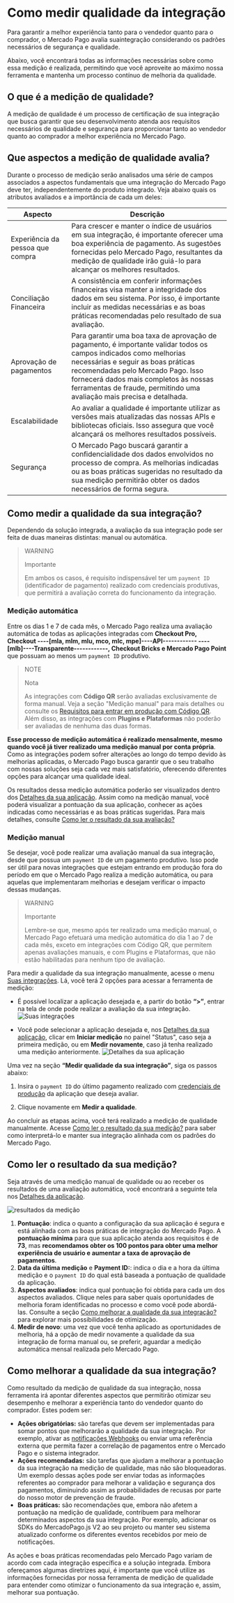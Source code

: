 # Como medir qualidade da integração

Para garantir a melhor experiência tanto para o vendedor quanto para o comprador, o Mercado Pago avalia suaintegração considerando os padrões necessários de segurança e qualidade.

Abaixo, você encontrará todas as informações necessárias sobre como essa medição é realizada, permitindo que você aproveite ao máximo nossa ferramenta e mantenha um processo contínuo de melhoria da qualidade.

## O que é a medição de qualidade?

A medição de qualidade é um processo de certificação de sua integração que busca garantir que seu desenvolvimento atenda aos requisitos necessários de qualidade e segurança para proporcionar tanto ao vendedor quanto ao comprador a melhor experiência no Mercado Pago.

## Que aspectos a medição de qualidade avalia?

Durante o processo de medição serão analisados ​​uma série de campos associados a aspectos fundamentais que uma integração do Mercado Pago deve ter, independentemente do produto integrado. Veja abaixo quais os atributos avaliados e a importância de cada um deles:

| Aspecto | Descrição |
|---|---|
| Experiência da pessoa que compra | Para crescer e manter o índice de usuários em sua integração, é importante oferecer uma boa experiência de pagamento. As sugestões fornecidas pelo Mercado Pago, resultantes da medição de qualidade irão guiá-lo para alcançar os melhores resultados. |
| Conciliação Financeira | A consistência em conferir informações financeiras visa manter a integridade dos dados em seu sistema. Por isso, é importante incluir as medidas necessárias e as boas práticas recomendadas pelo resultado de sua avaliação. |
| Aprovação de pagamentos | Para garantir uma boa taxa de aprovação de pagamento, é importante validar todos os campos indicados como melhorias necessárias e seguir as boas práticas recomendadas pelo Mercado Pago. Isso fornecerá dados mais completos às nossas ferramentas de fraude,  permitindo uma avaliação mais precisa e detalhada. |
| Escalabilidade | Ao avaliar a qualidade é importante utilizar as versões mais atualizadas das nossas APIs e bibliotecas oficiais. Isso assegura que você alcançará os melhores resultados possíveis. |
| Segurança | O Mercado Pago buscará garantir a confidencialidade dos dados envolvidos no processo de compra. As melhorias indicadas ou as boas práticas sugeridas no resultado da sua medição permitirão obter os dados necessários de forma segura. |

## Como medir a qualidade da sua integração?

Dependendo da solução integrada, a avaliação da sua integração pode ser feita de duas maneiras distintas: manual ou automática.

> WARNING
>
> Importante
>
> Em ambos os casos, é requisito indispensável ter um `payment ID` (identificador de pagamento) realizado com credenciais produtivas, que permitirá a avaliação correta do funcionamento da integração.

### Medição automática

Entre os dias 1 e 7 de cada mês, o Mercado Pago realiza uma avaliação automática de todas as aplicações integradas com **Checkout Pro, Checkout ----[mla, mlm, mlu, mco, mlc, mpe]----API------------ ----[mlb]----Transparente------------, Checkout Bricks e Mercado Pago Point** que possuam ao menos um `payment ID` produtivo.

> NOTE
>
> Nota
>
> As integrações com **Código QR** serão avaliadas exclusivamente de forma manual. Veja a seção "Medição manual" para mais detalhes ou consulte os [Requisitos para entrar em produção com Código QR](/developers/pt/docs/qr-code/integration-test/attended-model/go-to-production). Além disso, as integrações com **Plugins e Plataformas** não poderão ser avaliadas de nenhuma das duas formas.

**Esse processo de medição automática é realizado mensalmente, mesmo quando você já tiver realizado uma medição manual por conta própria**. Como as integrações podem sofrer alterações ao longo do tempo devido às melhorias aplicadas, o Mercado Pago busca garantir que o seu trabalho com nossas soluções seja cada vez mais satisfatório, oferecendo diferentes opções para alcançar uma qualidade ideal.

Os resultados dessa medição automática poderão ser visualizados dentro dos [Detalhes da sua aplicação](/developers/pt/docs/mp-point/additional-content/your-integrations/application-details). Assim como na medição manual, você poderá visualizar a pontuação da sua aplicação, conhecer as ações indicadas como necessárias e as boas práticas sugeridas. Para mais detalhes, consulte [Como ler o resultado da sua avaliação?]()

### Medição manual

Se desejar, você pode realizar uma avaliação manual da sua integração, desde que possua um `payment ID` de um pagamento produtivo. Isso pode ser útil para novas integrações que estejam entrando em produção fora do período em que o Mercado Pago realiza a medição automática, ou para aquelas que implementaram melhorias e desejam verificar o impacto dessas mudanças.

> WARNING
>
> Importante
>
> Lembre-se que, mesmo após ter realizado uma medição manual, o Mercado Pago efetuará uma medição automática do dia 1 ao 7 de cada mês, exceto em integrações com Código QR, que permitem apenas avaliações manuais, e com Plugins e Plataformas, que não estão habilitadas para nenhum tipo de avaliação.

Para medir a qualidade da sua integração manualmente, acesse o menu [Suas integrações](/developers/panel/app). Lá, você terá 2 opções para acessar a ferramenta de medição:

 * É possível localizar a aplicação desejada e, a partir do botão **“>”**, entrar na tela de onde pode realizar a avaliação da sua integração.
 ![Suas integrações](/homologator/integration-quality-your-integrations-pt.png)

 * Você pode selecionar a aplicação desejada e, nos [Detalhes da sua aplicação](/developers/pt/docs/your-integrations/application-details), clicar em **Iniciar medição** no painel "Status", caso seja a primeira medição, ou em **Medir novamente**, caso já tenha realizado uma medição anteriormente.
 ![Detalhes da sua aplicação](/homologator/integration-quality-aplication-details-pt.png)

Uma vez na seção **“Medir qualidade da sua integração”**, siga os passos abaixo:

1. Insira o `payment ID` do último pagamento realizado com [credenciais de produção](/developers/pt/guides/additional-content/your-integrations/credentials) da aplicação que deseja avaliar. 

2. Clique novamente em **Medir a qualidade**.

Ao concluir as etapas acima, você terá realizado a medição de qualidade manualmente. Acesse [Como ler o resultado da sua medição?]() para saber como interpretá-lo e manter sua integração alinhada com os padrões do Mercado Pago.

## Como ler o resultado da sua medição?

Seja através de uma medição manual de qualidade ou ao receber os resultados de uma avaliação automática, você encontrará a seguinte tela nos [Detalhes da aplicação](/developers/panel/app).

![resultados da medição](/homologator/integration-quality-results-pt.png)

1. **Pontuação**: indica o quanto a configuração da sua aplicação é segura e está alinhada com as boas práticas de integração do Mercado Pago. A **pontuação mínima** para que sua aplicação atenda aos requisitos é de **73**, mas **recomendamos obter os 100 pontos para obter uma melhor experiência de usuário e aumentar a taxa de aprovação de pagamentos**.
2. **Data da última medição** e **Payment ID:**: indica o dia e a hora da última medição e o `payment ID` do qual está baseada a pontuação de qualidade da aplicação.
3. **Aspectos avaliados**: indica qual pontuação foi obtida para cada um dos aspectos avaliados. Clique neles para saber quais oportunidades de melhoria foram identificadas no processo e como você pode abordá-las. Consulte a seção [Como melhorar a qualidade da sua integração?]() para explorar mais possibilidades de otimização.
4. **Medir de novo**: uma vez que você tenha aplicado as oportunidades de melhoria, há a opção de medir novamente a qualidade da sua integração de forma manual ou, se preferir, aguardar a medição automática mensal realizada pelo Mercado Pago.

## Como melhorar a qualidade da sua integração?

Como resultado da medição de qualidade da sua integração, nossa ferramenta irá apontar diferentes aspectos que permitirão otimizar seu desempenho e melhorar a experiência tanto do vendedor quanto do comprador. Estes podem ser:

 * **Ações obrigatórias:** são tarefas que devem ser implementadas para somar pontos que melhorarão a qualidade da sua integração. Por exemplo, ativar as [notificações Webhooks](/developers/pt/docs/your-integrations/notifications/webhooks) ou enviar uma referência externa que permita fazer a correlação de pagamentos entre o Mercado Pago e o sistema integrador.
 * **Ações recomendadas:** são tarefas que ajudam a melhorar a pontuação da sua integração na medição de qualidade, mas não são bloqueadoras. Um exemplo dessas ações pode ser enviar todas as informações referentes ao comprador para melhorar a validação e segurança dos pagamentos, diminuindo assim as probabilidades de recusas por parte do nosso motor de prevenção de fraude.
 * **Boas práticas:** são recomendações que, embora não afetem a pontuação na medição de qualidade, contribuem para melhorar determinados aspectos da sua integração. Por exemplo, adicionar os SDKs do MercadoPago.js V2 ao seu projeto ou manter seu sistema atualizado conforme os diferentes eventos recebidos por meio de notificações.

As ações e boas práticas recomendadas pelo Mercado Pago variam de acordo com cada integração específica e a solução integrada. Embora ofereçamos algumas diretrizes aqui, é importante que você utilize as informações fornecidas por nossa ferramenta de medição de qualidade para entender como otimizar o funcionamento da sua integração e, assim, melhorar sua pontuação.

